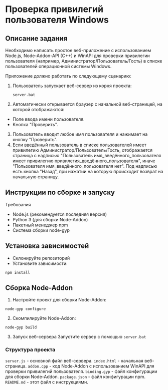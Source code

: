 # Проверка привилегий пользователя Windows

## Описание задания

Необходимо написать простое веб-приложение с использованием Node.js, Node-Addon-API (C++) и WinAPI для проверки привилегии пользователя (например, Администратор/Пользователь/Гость) в списке пользователей операционной системы Windows.

Приложение должно работать по следующему сценарию:

1. Пользователь запускает веб-сервер из корня проекта:
   ```
   server.bat
   ```
2. Автоматически открывается браузер с начальной веб-страницей, на которой отображаются:
* Поле ввода имени пользователя.
* Кнопка "Проверить".
3. Пользователь вводит любое имя пользователя и нажимает на кнопку "Проверить".
4. Если введённый пользователь в списке пользователей имеет привилегию Администратор/Пользователь/Гость, отображается страница с надписью "Пользователь имя_введённого_пользователя имеет привилегию привилегия_введённого_пользователя", иначе "Пользователя имя_введённого_пользователя нет". Под надписью есть кнопка "Назад", при нажатии на которую происходит возврат на начальную страницу.
## Инструкции по сборке и запуску
Требования
* Node.js (рекомендуется последняя версия)
* Python 3 (для сборки Node-Addon)
* Пакетный менеджер npm
* Система сборки node-gyp
## Установка зависимостей
* Склонируйте репозиторий
* Установите зависимости:
```
npm install
```  
## Сборка Node-Addon
1. Настройте проект для сборки Node-Addon:

```
node-gyp configure
```

2. Скомпилируйте Node-Addon:
```
node-gyp build
```

3. Запуск веб-сервера
Запустите сервер с помощью `server.bat`

### Структура проекта
`server.js` - основной файл веб-сервера.
`index.html` - начальная веб-страница.
`addon.cpp` - код Node-Addon с использованием WinAPI для проверки привилегий пользователя.
`binding.gyp` - файл конфигурации для сборки Node-Addon.
`package.json` - файл конфигурации npm.
`README.md` - этот файл с инструкциями.
